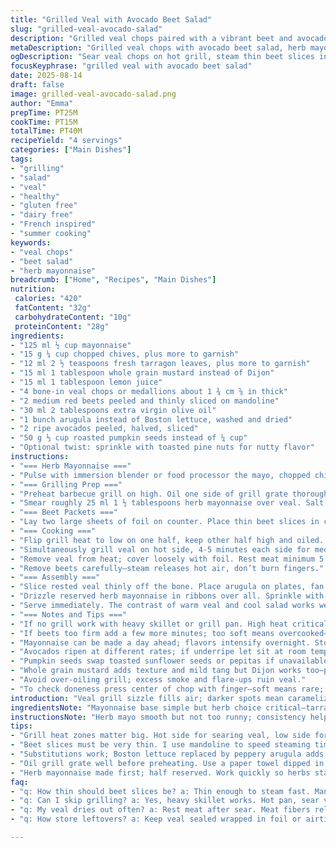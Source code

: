 ```yaml
---
title: "Grilled Veal with Avocado Beet Salad"
slug: "grilled-veal-avocado-salad"
description: "Grilled veal chops paired with a vibrant beet and avocado salad. Mayonnaise herb sauce blends chives and tarragon for a zingy punch. Beets steamed in foil on low heat for tenderness while veal sears on hot grill. Tossed with butter lettuce and roasted pepitas for crunch. Adjust cooking by visual cues rather than strict timing. Dairy and gluten free, swapping Dijon for whole grain mustard, arugula replaces Boston lettuce for a peppery twist."
metaDescription: "Grilled veal chops with avocado beet salad, herb mayo, and crunchy seeds. Watch for grill marks, steam beets just right, and rest meat to lock juices."
ogDescription: "Sear veal chops on hot grill, steam thin beet slices in foil, toss with arugula avocados. Herb mayo ribbons and toasted seeds finish bold flavors."
focusKeyphrase: "grilled veal with avocado beet salad"
date: 2025-08-14
draft: false
image: grilled-veal-avocado-salad.png
author: "Emma"
prepTime: PT25M
cookTime: PT15M
totalTime: PT40M
recipeYield: "4 servings"
categories: ["Main Dishes"]
tags:
- "grilling"
- "salad"
- "veal"
- "healthy"
- "gluten free"
- "dairy free"
- "French inspired"
- "summer cooking"
keywords:
- "veal chops"
- "beet salad"
- "herb mayonnaise"
breadcrumb: ["Home", "Recipes", "Main Dishes"]
nutrition: 
 calories: "420"
 fatContent: "32g"
 carbohydrateContent: "10g"
 proteinContent: "28g"
ingredients:
- "125 ml ½ cup mayonnaise"
- "15 g ¼ cup chopped chives, plus more to garnish"
- "12 ml 2 ½ teaspoons fresh tarragon leaves, plus more to garnish"
- "15 ml 1 tablespoon whole grain mustard instead of Dijon"
- "15 ml 1 tablespoon lemon juice"
- "4 bone-in veal chops or medallions about 1 ¾ cm ⅝ in thick"
- "2 medium red beets peeled and thinly sliced on mandoline"
- "30 ml 2 tablespoons extra virgin olive oil"
- "1 bunch arugula instead of Boston lettuce, washed and dried"
- "2 ripe avocados peeled, halved, sliced"
- "50 g ⅓ cup roasted pumpkin seeds instead of ¼ cup"
- "Optional twist: sprinkle with toasted pine nuts for nutty flavor"
instructions:
- "=== Herb Mayonnaise ==="
- "Pulse with immersion blender or food processor the mayo, chopped chives, tarragon leaves, whole grain mustard, lemon juice. Season with salt and pepper. Reserve half in refrigerator; use other half immediately."
- "=== Grilling Prep ==="
- "Preheat barbecue grill on high. Oil one side of grill grate thoroughly—helps prevent sticking and promotes those grill marks we want."
- "Smear roughly 25 ml 1 ½ tablespoons herb mayonnaise over veal. Salt and pepper directly on the meat. Set aside while grill gets hot."
- "=== Beet Packets ==="
- "Lay two large sheets of foil on counter. Place thin beet slices in center. Drizzle olive oil, season with salt and pepper. Fold foil tightly to trap steam (creates mini steamer)."
- "=== Cooking ==="
- "Flip grill heat to low on one half, keep other half high and oiled. Place foil beet packets on low side, close lid. Steaming beets for 10-12 minutes until tender to fork—not mushy. You want bite but cooked through."
- "Simultaneously grill veal on hot side, 4-5 minutes each side for medium-rare. Look for juices rising on surface; meat firm but springy when pressed. Avoid piercing to keep juices in."
- "Remove veal from heat; cover loosely with foil. Rest meat minimum 5 minutes. Resting traps juices making veal juicy, not dry."
- "Remove beets carefully—steam releases hot air, don’t burn fingers."
- "=== Assembly ==="
- "Slice rested veal thinly off the bone. Place arugula on plates, fan sliced avocado. Scatter beet slices over arugula. Arrange veal on top."
- "Drizzle reserved herb mayonnaise in ribbons over all. Sprinkle with roasted pumpkin seeds and if desired pine nuts. Garnish with chopped chives and tarragon leaves."
- "Serve immediately. The contrast of warm veal and cool salad works well; textures of creamy avocado, nutty seeds, earthy beets, peppery greens perfect."
- "=== Notes and Tips ==="
- "If no grill work with heavy skillet or grill pan. High heat critical for that crust on veal."
- "If beets too firm add a few more minutes; too soft means overcooked—next time slice thinner."
- "Mayonnaise can be made a day ahead; flavors intensify overnight. Store airtight."
- "Avocados ripen at different rates; if underripe let sit at room temp a day or two before slicing."
- "Pumpkin seeds swap toasted sunflower seeds or pepitas if unavailable."
- "Whole grain mustard adds texture and mild tang but Dijon works too—personal preference."
- "Avoid over-oiling grill; excess smoke and flare-ups ruin veal."
- "To check doneness press center of chop with finger—soft means rare; slightly firm medium-rare, firm over medium."
introduction: "Veal grill sizzle fills air; darker spots mean caramelized meat, something a pan won’t quite nail. Tried baking alongside beets once; dull tradeoff—grill brings fire aroma you want. Beets steamed in foil trap moisture, makes slicing easier, and keeps vivid red color intact. Avocados add buttery creaminess contrasting the beet’s earthiness and crisp arugula leaves with pepper bite. Seeds tossed in for crunch, because texture adds life. Mayonnaise with herbs not just sauce but punch of brightness and aroma you want to see on plate. Timing? Watch meat color, feel it, don’t just look at clock. Flavours build better when resting. That wait? Worth every second alongside glass of chilled dry white."
ingredientsNote: "Mayonnaise base simple but herb choice critical—tarragon adds subtle licorice notes not overpowering—use fresh when possible. Chives for mild onion crunch, can sub with scallions in pinch. Whole grain mustard texture gives bursts rather than flat heat, Dijon also fine. Swap Boston lettuce to arugula bring pepper bite to balance creamy avocados and sweet beets. Pumpkin seeds toasted to bring deep nutty flavor; sunflower seeds or hemp seeds work if allergies. Thin slices of beet key to quick steaming; thick slabs take forever. If foil not handy, use a covered heat-resistant dish to steam. Avocados must be ripe—too green and overpowering bitterness shows. Experiment tossing toasted pine nuts for a subtle twist, or crumble feta for tanginess if you want dairy."
instructionsNote: "Herb mayo smooth but not too runny; consistency helps cling to veal. Oil grill grate well—prevents sticking, saves messy tears from burnt meat. Veal thickness crucial; thinner chops cook fast but risk drying out; thicker need patience with lower heat zones. Beet packets should be tightly sealed so steam doesn’t escape; helps break down texture faster but don’t overdo or turn mush. Shift veal off heat promptly once seared to rest; juices redistribute while muscles relax—pressed meat shreds quickly and dry. Slicing veal off bone a trick; use sharp knife, hold steady. Arrange salad components with care—avocado brown spots kill aesthetics; lemon juice in mayo slows browning marginally. Scatter herbs last step to keep vibrant green pops. Whole process tight on timing, overlapping steaming and grilling is efficiency key. Meat doneness best tested by feel not clock or knife prick. Scramble instructions in head: mayo, oil grill, prep beets, mayo veal, steam, veal, rest, plate, garnish, devour."
tips:
- "Grill heat zones matter big. Hot side for searing veal, low side for steaming beets in foil. Watch color changes on meat surface; juices will start to rise before flipping. Avoid piercing meat or lose moisture. Rest veal loosely covered so internal temp evens out; traps juice inside muscle fibers. Thick chops need patience; thin ones cook fast but dry easier. Mayonnaise herb blend cling best if slightly thick, not runny; fresh tarragon and chives critical but use scallions if substitute. Lemon juice in mayo slows avocado browning slightly after plating."
- "Beet slices must be very thin. I use mandoline to speed steaming time and keep tender bite with texture. Fold foil tightly to trap steam, no gaps; otherwise, beets take longer and get dry edges. If no foil, use covered heatproof dish. Time steam 10-12 mins exactly, check fork tenderness carefully but don’t overdo or mush forms. Olive oil drizzle helps flavor and prevents sticking inside foil pouch. Add salt and pepper inside packet, seasoning penetrates through steam barely but enough. Oven steaming works if no grill but lose smoky aroma."
- "Substitutions work; Boston lettuce replaced by peppery arugula adds bite balancing creamy avocado and earthy beet. Pumpkin seeds toasted for crunch but options like sunflower or hemp work well if allergic. Whole grain mustard used instead of Dijon here; texture adds bursts of flavor not flat heat—but Dijon fine. Pine nuts toasted and sprinkled last adds mild nutty complexity but optional. Avocado must be ripe—too hard means bitter, too soft mushy. Store whole grain mustard and herbs fresh refrigerated to keep punch intense in mayo."
- "Oil grill grate well before preheating. Use a paper towel dipped in oil held by tongs, wipe grate to prevent sticking. Over-oiling causes flare-ups and smoke—avoid that mess. Grill grate condition affects browning and marks; flaky or rusty grate ruins surface. Watch for popping flare-ups near fat; move chops if flame too high or char burns fast. Multiple veal chops spaced enough on grill to avoid steaming each other. Timing varies with chop thickness; test doneness by feel. Use finger or press test: softer means rarer, firmer means more cooked."
- "Herb mayonnaise made first; half reserved. Work quickly so herbs stay vibrant green. Pulse briefly, do not over puree or mayo turns runny; consistency helps grip meat and salad better. Spread mayo on veal before grilling, salt and pepper right on meat. Use rest time of veal to steam beets simultaneously—efficiency key. Serve immediately once plated to keep contrast warm meat, cool creamy avocado, crunchy seeds, and firm but tender beets alive. Garnish herbs last to preserve color bursts. Timing flexible—watch, feel, smell, see doneness signals."
faq:
- "q: How thin should beet slices be? a: Thin enough to steam fast. Mandoline ideal. A couple millimeters max. Thicker slices take too long steam, get dry edges. Thin means tender but still hold shape, no mush. Fold foil tight, trap steam well. If thick slices, cook longer but risk losing texture."
- "q: Can I skip grilling? a: Yes, heavy skillet works. Hot pan, sear veal good crust. Oven bake less flavor, no smoke aroma. Skillet needs oil to prevent sticking; butter lettuce or arugula still fresh but miss grill char. Steam beets same. Grill preferred but pan skillet acceptable backup with less smoky notes. Adjust heat, watch doneness carefully."
- "q: My veal dries out often? a: Rest meat after sear. Meat fibers relax, redistribute juices. Overcooking main reason for dryness. Press test shows doneness: soft rare, medium slightly firmer. Keep fat on, oil grill grate, avoid piercing. Flipping once helps seal juices. Thickness matters—thin chops faster cooked, watch closely. Use marinade/mayo to add moisture layer before grilling."
- "q: How store leftovers? a: Keep veal sealed wrapped in foil or airtight container, fridge up to 2 days. Beet salad separate container, avocado best fresh but if leftover, sprinkle lemon juice to slow browning. Mayo sauce in jar sealed, fridge. Reheat veal gently low heat or room temp slices to keep texture. Avoid microwaving hot; dries meat fast. Salad best fresh but chilled covered fine few hours."

---
```

